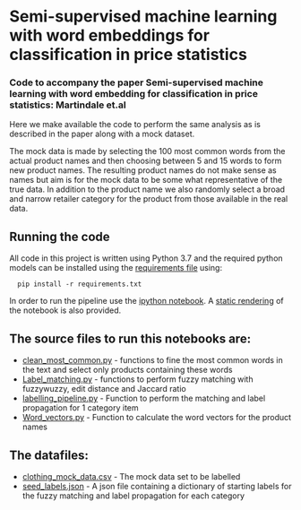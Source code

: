 # Semi-supervised machine learning with word embeddings for classification in price statistics

### Code to accompany the paper Semi-supervised machine learning with word embedding for classification in price statistics: Martindale et.al 

Here we make available the code to perform the same analysis as is described in the paper along with a 
mock dataset. 

The mock data is made by selecting the 100 most common words from the actual product names and then choosing 
between 5 and 15 words to form new product names. 
The resulting product names do not make sense as names but aim is for the mock data 
to be some what representative of the true data. 
In addition to the product name we also randomly select a broad and narrow retailer category for
 the product from those available in the real data. 

## Running the code
All code in this project is written using Python 3.7 and the required python models can be installed using
the [requirements file](requirements.txt) using:
```
  pip install -r requirements.txt
```

In order to run the pipeline use the [ipython notebook](label_propagation_and_classification.ipynb).
A [static rendering](https://onsbigdata.github.io/labelpropagation_clothing/) of the notebook is also provided.

## The source files to run this notebooks are:
* [clean_most_common.py](src/clean_most_common.py) - functions to fine the most common words in the text and select only products containing these words
* [Label_matching.py](src/Label_matching.py) - functions to perform fuzzy matching with fuzzywuzzy, edit distance and Jaccard ratio
* [labelling_pipeline.py](src/labelling_pipeline.py) - Function to perform the matching and label propagation for 1 category item
* [Word_vectors.py](src/Word_vectors.py) - Function to calculate the word vectors for the product names

## The datafiles:
* [clothing_mock_data.csv](data/clothing_mock_data.csv) - The mock data set to be labelled
* [seed_labels.json](data/seed_labels.json) - A json file containing a dictionary of starting labels for the fuzzy matching and label propagation for each category

